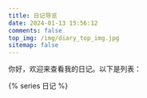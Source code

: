 ```yaml
---
title: 日记导览
date: 2024-01-13 15:56:12
comments: false
top_img: /img/diary_top_img.jpg
sitemap: false
---
```

你好，欢迎来查看我的日记。以下是列表：

{% series 日记 %}
